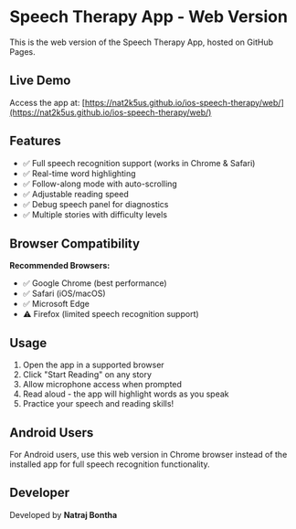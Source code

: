 # Speech Therapy App - Web Version

This is the web version of the Speech Therapy App, hosted on GitHub Pages.

## Live Demo

Access the app at: [https://nat2k5us.github.io/ios-speech-therapy/web/](https://nat2k5us.github.io/ios-speech-therapy/web/)

## Features

- ✅ Full speech recognition support (works in Chrome & Safari)
- ✅ Real-time word highlighting
- ✅ Follow-along mode with auto-scrolling
- ✅ Adjustable reading speed
- ✅ Debug speech panel for diagnostics
- ✅ Multiple stories with difficulty levels

## Browser Compatibility

**Recommended Browsers:**
- ✅ Google Chrome (best performance)
- ✅ Safari (iOS/macOS)
- ✅ Microsoft Edge
- ⚠️ Firefox (limited speech recognition support)

## Usage

1. Open the app in a supported browser
2. Click "Start Reading" on any story
3. Allow microphone access when prompted
4. Read aloud - the app will highlight words as you speak
5. Practice your speech and reading skills!

## Android Users

For Android users, use this web version in Chrome browser instead of the installed app for full speech recognition functionality.

## Developer

Developed by **Natraj Bontha**
